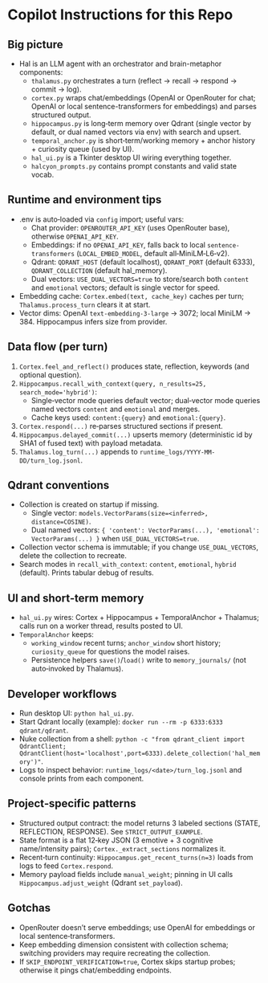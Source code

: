 # Copilot Instructions for this Repo

## Big picture
- Hal is an LLM agent with an orchestrator and brain-metaphor components:
  - `thalamus.py` orchestrates a turn (reflect → recall → respond → commit → log).
  - `cortex.py` wraps chat/embeddings (OpenAI or OpenRouter for chat; OpenAI or local sentence-transformers for embeddings) and parses structured output.
  - `hippocampus.py` is long‑term memory over Qdrant (single vector by default, or dual named vectors via env) with search and upsert.
  - `temporal_anchor.py` is short‑term/working memory + anchor history + curiosity queue (used by UI).
  - `hal_ui.py` is a Tkinter desktop UI wiring everything together.
  - `halcyon_prompts.py` contains prompt constants and valid state vocab.

## Runtime and environment tips
- .env is auto‑loaded via `config` import; useful vars:
  - Chat provider: `OPENROUTER_API_KEY` (uses OpenRouter base), otherwise `OPENAI_API_KEY`.
  - Embeddings: if no `OPENAI_API_KEY`, falls back to local `sentence-transformers` (`LOCAL_EMBED_MODEL`, default all‑MiniLM‑L6‑v2).
  - Qdrant: `QDRANT_HOST` (default localhost), `QDRANT_PORT` (default 6333), `QDRANT_COLLECTION` (default hal_memory).
  - Dual vectors: `USE_DUAL_VECTORS=true` to store/search both `content` and `emotional` vectors; default is single vector for speed.
- Embedding cache: `Cortex.embed(text, cache_key)` caches per turn; `Thalamus.process_turn` clears it at start.
- Vector dims: OpenAI `text-embedding-3-large` → 3072; local MiniLM → 384. Hippocampus infers size from provider.

## Data flow (per turn)
1) `Cortex.feel_and_reflect()` produces state, reflection, keywords (and optional question).
2) `Hippocampus.recall_with_context(query, n_results=25, search_mode='hybrid')`:
   - Single‑vector mode queries default vector; dual‑vector mode queries named vectors `content` and `emotional` and merges.
   - Cache keys used: `content:{query}` and `emotional:{query}`.
3) `Cortex.respond(...)` re‑parses structured sections if present.
4) `Hippocampus.delayed_commit(...)` upserts memory (deterministic id by SHA1 of fused text) with payload metadata.
5) `Thalamus.log_turn(...)` appends to `runtime_logs/YYYY-MM-DD/turn_log.jsonl`.

## Qdrant conventions
- Collection is created on startup if missing.
  - Single vector: `models.VectorParams(size=<inferred>, distance=COSINE)`.
  - Dual named vectors: `{ 'content': VectorParams(...), 'emotional': VectorParams(...) }` when `USE_DUAL_VECTORS=true`.
- Collection vector schema is immutable; if you change `USE_DUAL_VECTORS`, delete the collection to recreate.
- Search modes in `recall_with_context`: `content`, `emotional`, `hybrid` (default). Prints tabular debug of results.

## UI and short‑term memory
- `hal_ui.py` wires: Cortex + Hippocampus + TemporalAnchor + Thalamus; calls run on a worker thread, results posted to UI.
- `TemporalAnchor` keeps:
  - `working_window` recent turns; `anchor_window` short history; `curiosity_queue` for questions the model raises.
  - Persistence helpers `save()`/`load()` write to `memory_journals/` (not auto‑invoked by Thalamus).

## Developer workflows
- Run desktop UI: `python hal_ui.py`.
- Start Qdrant locally (example): `docker run --rm -p 6333:6333 qdrant/qdrant`.
- Nuke collection from a shell: `python -c "from qdrant_client import QdrantClient; QdrantClient(host='localhost',port=6333).delete_collection('hal_memory')"`.
- Logs to inspect behavior: `runtime_logs/<date>/turn_log.jsonl` and console prints from each component.

## Project‑specific patterns
- Structured output contract: the model returns 3 labeled sections (STATE, REFLECTION, RESPONSE). See `STRICT_OUTPUT_EXAMPLE`.
- State format is a flat 12‑key JSON (3 emotive + 3 cognitive name/intensity pairs); `Cortex._extract_sections` normalizes it.
- Recent‑turn continuity: `Hippocampus.get_recent_turns(n=3)` loads from logs to feed `Cortex.respond`.
- Memory payload fields include `manual_weight`; pinning in UI calls `Hippocampus.adjust_weight` (Qdrant `set_payload`).

## Gotchas
- OpenRouter doesn’t serve embeddings; use OpenAI for embeddings or local sentence‑transformers.
- Keep embedding dimension consistent with collection schema; switching providers may require recreating the collection.
- If `SKIP_ENDPOINT_VERIFICATION=true`, Cortex skips startup probes; otherwise it pings chat/embedding endpoints.
